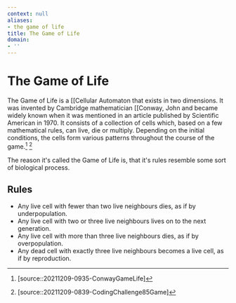 ```yaml
---
context: null
aliases:
- the game of life
title: The Game of Life
domain:
- ''
---
```


# The Game of Life

The Game of Life is a [[Cellular Automaton that exists in two dimensions. It was invented by Cambridge mathematician [[Conway, John and became widely known when it was mentioned in an article published by Scientific American in 1970. It consists of a collection of cells which, based on a few mathematical rules, can live, die or multiply. Depending on the initial conditions, the cells form various patterns throughout the course of the game.[^1] [^2]

The reason it's called the Game of Life is, that it's rules resemble some sort of biological process.

## Rules

- Any live cell with fewer than two live neighbours dies, as if by underpopulation.
- Any live cell with two or three live neighbours lives on to the next generation.
- Any live cell with more than three live neighbours dies, as if by overpopulation.
- Any dead cell with exactly three live neighbours becomes a live cell, as if by reproduction.

[^1]: [source::20211209-0935-ConwayGameLife]
[^2]: [source::20211209-0839-CodingChallenge85Game]
